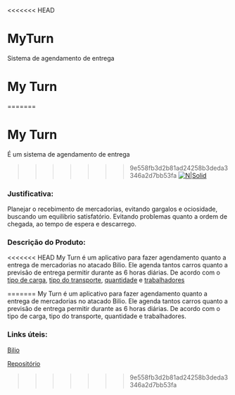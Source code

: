 <<<<<<< HEAD
# MyTurn
Sistema de agendamento de entrega
# My Turn

=======
# My Turn

É um sistema de agendamento de entrega

>>>>>>> 9e558fb3d2b81ad24258b3deda3346a2d7bb53fa
[![N|Solid](http://agendamentosf.prefeitura.sp.gov.br/img/agendar.png)](https://www.google.com.br/search?q=agendamento&biw=1366&bih=662&source=lnms&tbm=isch&sa=X&ved=0ahUKEwiE2J2V3Z_QAhUDlZAKHYVGA9EQ_AUIBygC#imgrc=En5igmmXIW05BM%3A)

### Justificativa:
Planejar o recebimento de mercadorias, evitando gargalos e ociosidade, buscando um equilibrio satisfatório. Evitando problemas quanto a ordem de chegada, ao tempo de espera e descarrego.

### Descrição do Produto:  
<<<<<<< HEAD
My Turn é um aplicativo para fazer agendamento quanto a entrega de mercadorias no atacado Bilio. Ele agenda tantos carros quanto a previsão de entrega permitir durante as 6 horas diárias. De acordo com o [tipo de carga][df1], [tipo do transporte][df1], [quantidade][df1] e [trabalhadores][df1]

   [df1]: <https://github.com/IF977/MyTurn>
=======
My Turn é um aplicativo para fazer agendamento quanto a entrega de mercadorias no atacado Bilio. Ele agenda tantos carros quanto a previsão de entrega permitir durante as 6 horas diárias. De acordo com o tipo de carga, tipo do transporte, quantidade e trabalhadores.

### Links úteis:
[Bilio][df2]

[Repositório][df1]


   [df1]: <https://github.com/IF977/MyTurn>
   [df2]: <https://biliopaulista.herokuapp.com/>

>>>>>>> 9e558fb3d2b81ad24258b3deda3346a2d7bb53fa
